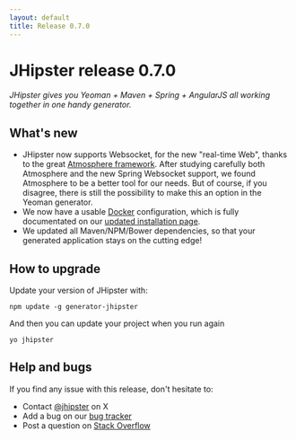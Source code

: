 ```yaml
---
layout: default
title: Release 0.7.0
---
```


JHipster release 0.7.0
==================

*JHipster gives you Yeoman + Maven + Spring + AngularJS all working together in one handy generator.*

What's new
----------

- JHipster now supports Websocket, for the new "real-time Web", thanks to the great [Atmosphere framework](http://async-io.org/). After studying carefully both Atmosphere and the new Spring Websocket support, we found Atmosphere to be a better tool for our needs. But of course, if you disagree, there is still the possibility to make this an option in the Yeoman generator.
- We now have a usable [Docker](https://www.docker.io/) configuration, which is fully documentated on our [updated installation page](/installation/).
- We updated all Maven/NPM/Bower dependencies, so that your generated application stays on the cutting edge!

How to upgrade
------------

Update your version of JHipster with:

```
npm update -g generator-jhipster
```

And then you can update your project when you run again

```
yo jhipster
```

Help and bugs
--------------

If you find any issue with this release, don't hesitate to:

- Contact [@jhipster](https://twitter.com/jhipster) on X
- Add a bug on our [bug tracker](https://github.com/jhipster/generator-jhipster/issues?state=open)
- Post a question on [Stack Overflow](http://stackoverflow.com/tags/jhipster/info)
